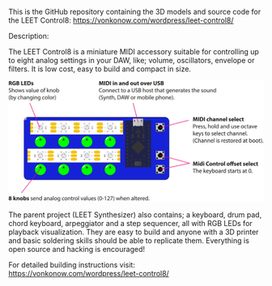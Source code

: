 This is the GitHub repository containing the 3D models and source code for the LEET Control8: https://vonkonow.com/wordpress/leet-control8/

Description:

The LEET Control8 is a miniature MIDI accessory suitable for controlling up to eight analog settings in your DAW, like; volume, oscillators, envelope or filters. It is low cost, easy to build and compact in size. 

![image](/Control8/leet_control8.png)

The parent project (LEET Synthesizer) also contains; a keyboard, drum pad, chord keyboard, arpeggiator and a step sequencer, all with RGB LEDs for playback visualization. They are easy to build and anyone with a 3D printer and basic soldering skills should be able to replicate them. Everything is open source and hacking is encouraged!

For detailed building instructions visit: https://vonkonow.com/wordpress/leet-control8/

